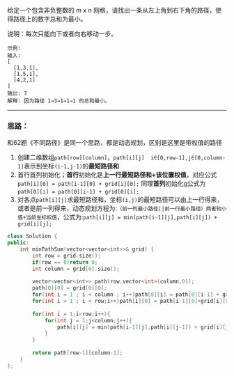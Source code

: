 给定一个包含非负整数的 m x n 网格，请找出一条从左上角到右下角的路径，使得路径上的数字总和为最小。

说明：每次只能向下或者向右移动一步。

```
示例:
输入:
[
  [1,3,1],
  [1,5,1],
  [4,2,1]
]
输出: 7
解释: 因为路径 1→3→1→1→1 的总和最小。
```

--------------
### 思路：

和62题《不同路径》是同一个思路，都是动态规划，区别是这里是带权值的路径

1. 创建二维数组`path[row][column]`，`path[i][j]  i∈[0,row-1],j∈[0,column-1]`表示到坐标`(i-1,j-1)`的**最短路径和**
2. 首行首列初始化；**首行**初始化是**上一行最短路径和+该位置权值**，对应公式`path[i][0] = path[i-1][0] + grid[i][0];` 同理**首列**初始化g公式为`path[0][i] = path[0][i-1] + grid[0][i];`
3. 对各点`path[i][j]`求最短路径和，坐标`(i,j)`的最短路径可以由上一行得来，或者是前一列得来，动态规划方程为:`（前一列最小路径||前一行最小路径）两者较小值+当前坐标权值`，公式为:`path[i][j] = min(path[i-1][j],path[i][j]) + grid[i][j];`

```CPP
class Solution {
public:
    int minPathSum(vector<vector<int>>& grid) {
        int row = grid.size();
        if(row == 0)return 0;
        int column = grid[0].size();
        
        vector<vector<int>> path(row,vector<int>(column,0));
        path[0][0] = grid[0][0];
        for(int i = 1 ; i < column ; i++)path[0][i] = path[0][i-1] + grid[0][i];
        for(int i = 1 ; i < row;i++)path[i][0] = path[i-1][0]+grid[i][0];
        
        for(int i = 1;i<row;i++){
            for(int j = 1;j<column;j++){
                path[i][j] = min(path[i-1][j],path[i][j-1]) + grid[i][j];
            }
        }
        
        return path[row-1][column-1];
    }
};
```